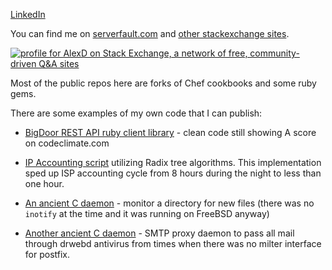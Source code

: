 [LinkedIn](https://www.linkedin.com/in/alekseydemidov/)

You can find me on [serverfault.com](https://serverfault.com/users/23022/alexd) and [other stackexchange  sites](https://stackexchange.com/users/34093/alexd).

[![profile for AlexD on Stack Exchange, a network of free, community-driven Q&A sites](https://stackexchange.com/users/flair/34093.png)](https://stackexchange.com/users/34093)

Most of the public repos here are forks of Chef cookbooks and some ruby gems.

There are some examples of my own code that I can publish:

* [BigDoor REST API ruby client library](https://github.com/AlexeyDemidov/bigdoorkit-ruby) - clean code still showing A score on codeclimate.com

* [IP Accounting script](https://gist.github.com/AlexeyDemidov/1064420) utilizing Radix tree algorithms. This implementation sped up ISP accounting cycle from 8 hours during the night to less than one hour.

* [An ancient C daemon](https://github.com/AlexeyDemidov/fidod) - monitor a directory for new files (there was no `inotify` at the time and it was running on FreeBSD anyway)
* [Another ancient C daemon](https://github.com/AlexeyDemidov/avsmtpd) - SMTP proxy daemon to pass all mail through drwebd antivirus from times when there was no milter interface for postfix.
